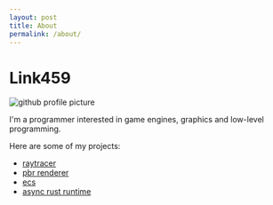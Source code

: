 ```yaml
---
layout: post
title: About
permalink: /about/
---
```


# Link459

![github profile picture](https://avatars.githubusercontent.com/u/97700587?s=400&u=d6631f6f58dcb7d886441e9b89b5ca7f98afbd55&v=4)

I'm a programmer interested in game engines, graphics and low-level programming.

Here are some of my projects:
- [raytracer](https://github.com/Link459/rustracer)
- [pbr renderer](https://github.com/Link459/gl_pbr)
- [ecs](https://github.com/Link459/perplecs)
- [async rust runtime](https://github.com/Link459/oxic)
